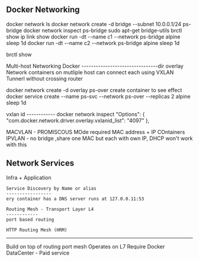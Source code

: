 Docker Networking
---------------------
docker network ls
docker network create -d bridge --subnet 10.0.0.1/24 ps-bridge
docker network inspect ps-bridge 
sudo apt-get bridge-utils
brctl show
ip link show
docker run -dt --name c1 --network ps-bridge alpine sleep 1d
docker run -dt --name c2 --network ps-bridge alpine sleep 1d

brctl show

Multi-host Networking Docker
--------------------------------dir
overlay Network
containers on mutliple host can connect each using VXLAN Tunnerl without crossing router

docker network create -d overlay ps-over
create container to see effect 
 docker service create --name ps-svc --network ps-over --replicas 2 alpine sleep 1d

vxlan id
------------ docker network inspect 
 "Options": {
            "com.docker.network.driver.overlay.vxlanid_list": "4097"
        },


MACVLAN - PROMISCOUS MOde required MAC address + IP COntainers
IPVLAN -  no bridge ,share one MAC but each with own IP, DHCP won't work with this



Network Services
--------------------
Infra + Application

    Service Discovery by Name or alias  
    -----------------
    ery container has a DNS server runs at 127.0.0.11:53

    Routing Mesh - Transport Layer L4
    ------------
    port based routing
    
    HTTP Routing Mesh (HRM)
--------------------------
Build on top of routing port mesh
Operates on L7
Require Docker DataCenter - Paid service
